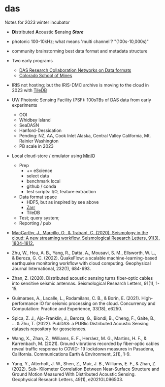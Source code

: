 # das


Notes for 2023 winter incubator


- **D**istributed **A**coustic **S**ensing ***Store***
- photonic 100-10kHz; what means 'multi channel'? "(100s-10,000s)" 
- community brainstorming best data format and metadata structure
- Two early programs
    - [DAS Research Collaboration Networks on Data formats](https://github.com/DAS-RCN/RCN_DASformat)
    - [Colorado School of Mines](https://github.com/DASDAE/dascore)
- IRIS not hosting; but the IRIS-DMC archive is moving to the cloud in 2023 with [TileDB](https://tiledb.com)
- UW Photonic Sensing Facility (PSF): 100sTBs of DAS data from early experiments
    - OOI
    - Whidbey Island
    - SeaDASN
    - Hanford-Dessication
    - Pending: NZ, AA, Cook Inlet Alaska, Central Valley California, Mt. Rainier Washington
    - PB scale in 2023
- Local cloud-store / emulator using [MinIO](https://min.io/)
    - Prep
        - += eScience
        - select data
        - benchmark local
        - github / conda
        - test scripts: I/O, feature extraction
    - Data format space
        - HDF5, but as inspired by see above
        - [Zarr](https://zarr.readthedocs.io/en/stable/#)
        - TileDB
    - Test; query system; 
    - Reporting / pub


- [MacCarthy, J., Marcillo, O., & Trabant, C. (2020). Seismology in the cloud: A new
streaming workflow. Seismological Research Letters, 91(3), 1804-1812.](https://github.com/robfatland/das/blob/main/references.md)
- Zhu, W., Hou, A. B., Yang, R., Datta, A., Mousavi, S. M., Ellsworth, W. L., & Beroza, G. C.
(2022). QuakeFlow: a scalable machine-learning-based earthquake monitoring workflow
with cloud computing. Geophysical Journal International, 232(1), 684-693.
- Zhan, Z. (2020). Distributed acoustic sensing turns fiber-optic cables into sensitive seismic
antennas. Seismological Research Letters, 91(1), 1-15.
- Guimaraes, A., Lacalle, L., Rodamilans, C. B., & Borin, E. (2021). High-performance IO
for seismic processing on the cloud. Concurrency and Computation: Practice and
Experience, 33(18), e6250.
- Spica, Z. J., Ajo-Franklin, J., Beroza, G., Biondi, B., Cheng, F., Gaite, B., ... & Zhu, T.
(2022). PubDAS: a PUBlic Distributed Acoustic Sensing datasets repository for
geosciences.
- Wang, X., Zhan, Z., Williams, E. F., Herráez, M. G., Martins, H. F., & Karrenbach, M.
(2021). Ground vibrations recorded by fiber-optic cables reveal traffic response to COVID-
19 lockdown measures in Pasadena, California. Communications Earth & Environment, 2(1), 1-9.
- Yang, Y., Atterholt, J. W., Shen, Z., Muir, J. B., Williams, E. F., & Zhan, Z. (2022). Sub-
Kilometer Correlation Between Near-Surface Structure and Ground Motion Measured With 
Distributed Acoustic Sensing. Geophysical Research Letters, 49(1),
e2021GL096503.
